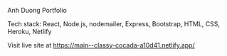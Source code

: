 Anh Duong Portfolio

Tech stack: React, Node.js, nodemailer, Express, Bootstrap, HTML, CSS, Heroku, Netlify

Visit live site at https://main--classy-cocada-a10d41.netlify.app/
